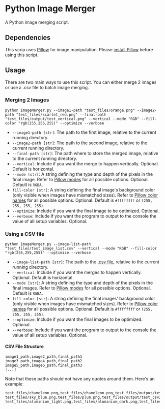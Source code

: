 # Python Image Merger

A Python image merging script.

## Dependencies

This scrip uses [Pillow](https://pillow.readthedocs.io/en/stable/index.html#) for image manipulation. Please [install Pillow](https://pillow.readthedocs.io/en/stable/installation.html) before using this script.

## Usage

There are two main ways to use this script. You can either merge 2 images or use a .csv file to batch image merging.

### Merging 2 Images

```console
python ImageMerger.py --image1-path "test_files/orange.png" --image2-path "test_files/scarlet_red.png" --final-path "test_files/output/test_vertical.png" --vertical --mode "RGB" --fill-color "rgb(255,255,255)" --optimize --verbose
```

- `--image1-path [str]`: The path to the first image, relative to the current running directory.
- `--image2-path [str]`: The path to the second image, relative to the current running directory.
- `--final-path [str]`: The path where to store the merged image, relative to the current running directory.
- `--vertical`: Include if you want the merge to happen vertically. Optional. Default is horizontal.
- `--mode [str]`: A string defining the type and depth of the pixels in the final image. Refer to [Pillow modes](https://pillow.readthedocs.io/en/stable/handbook/concepts.html#concept-modes) for all possible options. Optional. Default is `RGBA`.
- `fill-color [str]`: A string defining the final image's background color (only visible when images have mismatched sizes). Refer to [Pillow color names](https://pillow.readthedocs.io/en/stable/reference/ImageColor.html#color-names) for all possible options. Optional. Default is `#ffffffff` or `(255, 255, 255, 255)`.
- `--optimize`: Include if you want the final image to be optimized. Optional.
- `--verbose`: Include if you want the program to output to the console the value of all setup variables. Optional.

### Using a CSV file

```console
python ImageMerger.py --image-list-path "test_files/test_image_list.csv" --vertical --mode "RGB" --fill-color "rgb(255,255,255)" --optimize --verbose
```

- `--image-list-path [str]`: The path to the [.csv file](#csv-file-structure), relative to the current running directory.
- `--vertical`: Include if you want the merges to happen vertically. Optional. Default is horizontal.
- `--mode [str]`: A string defining the type and depth of the pixels in the final images. Refer to [Pillow modes](https://pillow.readthedocs.io/en/stable/handbook/concepts.html#concept-modes) for all possible options. Optional. Default is `RGBA`.
- `fill-color [str]`: A string defining the final images' background color (only visible when images have mismatched sizes). Refer to [Pillow color names](https://pillow.readthedocs.io/en/stable/reference/ImageColor.html#color-names) for all possible options. Optional. Default is `#ffffffff` or `(255, 255, 255, 255)`.
- `--optimize`: Include if you want the final images to be optimized. Optional.
- `--verbose`: Include if you want the program to output to the console the value of all setup variables. Optional.

#### CSV File Structure

```csv
image1_path,image2_path,final_path1
image3_path,image4_path,final_path2
image5_path,image6_path,final_path3
[...]
```

Note that these paths should not have any quotes around them. Here's an example:

```csv
test_files/chameleon.png,test_files/chameleon.png,test_files/output/test_csv1.png
test_files/sky_blue.png,test_files/plum.png,test_files/output/test_csv2.png
test_files/aluminium_light.png,test_files/aluminium_dark.png,test_files/output/test_csv3.png
```
